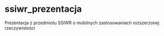 ssiwr_prezentacja
=================

Prezentacja z przedmiotu SSIWR o mobilnych zastosowaniach rozszerzonej rzeczywistości